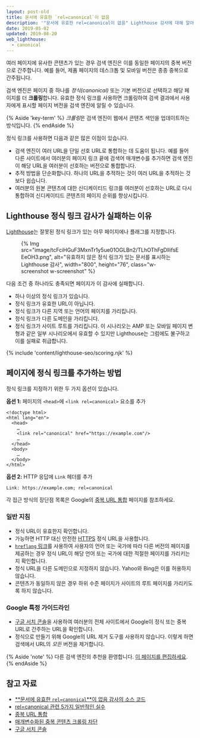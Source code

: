 ```yaml
---
layout: post-old
title: 문서에 유효한 `rel=canonical`이 없음
description: '"문서에 유효한 rel=canonical이 없음" Lighthouse 감사에 대해 알아봅니다.'
date: 2019-05-02
updated: 2019-08-20
web_lighthouse:
  - canonical
---
```


여러 페이지에 유사한 콘텐츠가 있는 경우 검색 엔진은 이를 동일한 페이지의 중복 버전으로 간주합니다. 예를 들어, 제품 페이지의 데스크톱 및 모바일 버전은 종종 중복으로 간주됩니다.

검색 엔진은 페이지 중 하나를 *정식(canonical)* 또는 기본 버전으로 선택하고 해당 페이지를 더 **크롤링**합니다. 유효한 정식 링크를 사용하면 크롤링하여 검색 결과에서 사용자에게 표시할 페이지 버전을 검색 엔진에 알릴 수 있습니다.

{% Aside 'key-term' %} *크롤링*은 검색 엔진이 웹에서 콘텐츠 색인을 업데이트하는 방식입니다. {% endAside %}

정식 링크를 사용하면 다음과 같은 많은 이점이 있습니다.

- 검색 엔진이 여러 URL을 단일 선호 URL로 통합하는 데 도움이 됩니다. 예를 들어 다른 사이트에서 여러분의 페이지 링크 끝에 검색어 매개변수를 추가하면 검색 엔진이 해당 URL을 여러분이 선호하는 버전으로 통합합니다.
- 추적 방법을 단순화합니다. 하나의 URL을 추적하는 것이 여러 URL을 추적하는 것보다 쉽습니다.
- 여러분의 원본 콘텐츠에 대한 신디케이티드 링크를 여러분이 선호하는 URL로 다시 통합하여 신디케이티드 콘텐츠의 페이지 순위를 향상시킵니다.

## Lighthouse 정식 링크 감사가 실패하는 이유

[Lighthouse](https://developers.google.com/web/tools/lighthouse/)는 잘못된 정식 링크가 있는 아무 페이지에나 플래그를 지정합니다.

<figure class="w-figure">{% Img src="image/tcFciHGuF3MxnTr1y5ue01OGLBn2/TLhOThFgDllifsEEeOH3.png", alt="유효하지 않은 정식 링크가 있는 문서를 표시하는 Lighthouse 감사", width="800", height="76", class="w-screenshot w-screenshot" %}</figure>

다음 조건 중 하나라도 충족되면 페이지가 이 감사에 실패합니다.

- 하나 이상의 정식 링크가 있습니다.
- 정식 링크가 유효한 URL이 아닙니다.
- 정식 링크가 다른 지역 또는 언어의 페이지를 가리킵니다.
- 정식 링크가 다른 도메인을 가리킵니다.
- 정식 링크가 사이트 루트를 가리킵니다. 이 시나리오는 AMP 또는 모바일 페이지 변형과 같은 일부 시나리오에서 유효할 수 있지만 Lighthouse는 그럼에도 불구하고 이를 실패로 취급합니다.

{% include 'content/lighthouse-seo/scoring.njk' %}

## 페이지에 정식 링크를 추가하는 방법

정식 링크를 지정하기 위한 두 가지 옵션이 있습니다.

**옵션 1:** 페이지의 `<head>`에 `<link rel=canonical>` 요소를 추가

```html/4
<!doctype html>
<html lang="en">
  <head>
    …
    <link rel="canonical" href="https://example.com"/>
    …
  </head>
  <body>
    …
  </body>
</html>
```

**옵션 2:** HTTP 응답에 `Link` 헤더를 추가

```html
Link: https://example.com; rel=canonical
```

각 접근 방식의 장단점 목록은 Google의 [중복 URL 통합](https://support.google.com/webmasters/answer/139066) 페이지를 참조하세요.

### 일반 지침

- 정식 URL이 유효한지 확인합니다.
- 가능하면 HTTP 대신 안전한 [HTTPS](https://developers.google.com/web/fundamentals/security/encrypt-in-transit/why-https) 정식 URL을 사용합니다.
- [`hreflang` 링크](/hreflang)를 사용하여 사용자의 언어 또는 국가에 따라 다른 버전의 페이지를 제공하는 경우 정식 URL이 해당 언어 또는 국가에 대한 적절한 페이지를 가리키는지 확인합니다.
- 정식 URL을 다른 도메인으로 지정하지 않습니다. Yahoo와 Bing은 이를 허용하지 않습니다.
- 콘텐츠가 동일하지 않은 경우 하위 수준 페이지가 사이트의 루트 페이지를 가리키도록 하지 않습니다.

### Google 특정 가이드라인

- [구글 서치 콘솔](https://search.google.com/search-console/index)을 사용하여 여러분의 전체 사이트에서 Google이 정식 또는 중복 URL로 간주하는 URL을 확인합니다.
- 정식으로 만들기 위해 Google의 URL 제거 도구를 사용하지 않습니다. 이렇게 하면 검색에서 URL의 *모든* 버전을 제거합니다.

{% Aside 'note' %} 다른 검색 엔진의 추천을 환영합니다. [이 페이지를 편집하세요](https://github.com/GoogleChrome/web.dev/blob/master/src/site/content/en/lighthouse-seo/canonical/index.md). {% endAside %}

## 참고 자료

- [**문서에 유효한 `rel=canonical`**이 없음 감사의 소스 코드](https://github.com/GoogleChrome/lighthouse/blob/master/lighthouse-core/audits/seo/canonical.js)
- [rel=canonical 관련 5가지 일반적인 실수](https://webmasters.googleblog.com/2013/04/5-common-mistakes-with-relcanonical.html)
- [중복 URL 통합](https://support.google.com/webmasters/answer/139066)
- [매개변수화된 중복 콘텐츠 크롤링 차단](https://support.google.com/webmasters/answer/6080548)
- [구글 서치 콘솔](https://search.google.com/search-console/index)
